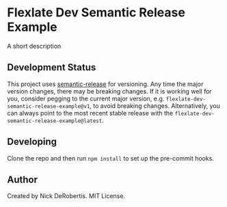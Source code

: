 # Flexlate Dev Semantic Release Example

A short description

## Development Status

This project uses [semantic-release](https://github.com/semantic-release/semantic-release) for versioning.
Any time the major version changes, there may be breaking changes. If it is working well for you, consider
pegging to the current major version, e.g. `flexlate-dev-semantic-release-example@v1`, to avoid breaking changes. Alternatively,
you can always point to the most recent stable release with the `flexlate-dev-semantic-release-example@latest`.

## Developing

Clone the repo and then run `npm install` to set up the pre-commit hooks.

## Author

Created by Nick DeRobertis. MIT License.